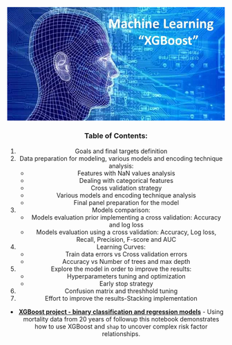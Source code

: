 <center>
<img src="xgboost2.JPG">

### Table of Contents:
1. Goals and final targets definition
2. Data preparation for modeling, various models and encoding technique	analysis:
   - Features with NaN values analysis
   - Dealing with categorical features
   - Cross validation strategy
   - Various models and encoding technique analysis
   - Final panel preparation for the model
3. Models comparison:
   - Models evaluation prior implementing a cross validation: Accuracy and log loss 
   - Models evaluation using a cross validation: Accuracy, Log loss, Recall, Precision, F-score and AUC
4. Learning Curves:
   - Train data errors vs Cross validation errors
   - Accuracy vs Number of trees and max depth 
5. Explore the model in order to improve the results:
   - Hyperparameters tuning and optimization
   - Early stop strategy
6. Confusion matrix and threshhold tuning
7. Effort to improve the results-Stacking implementation

- [**XGBoost project - binary classification and regression models**](https://slundberg.github.io/shap/notebooks/NHANES%20I%20Survival%20Model.html) - Using mortality data from 20 years of followup this notebook demonstrates how to use XGBoost and `shap` to uncover complex risk factor relationships.
